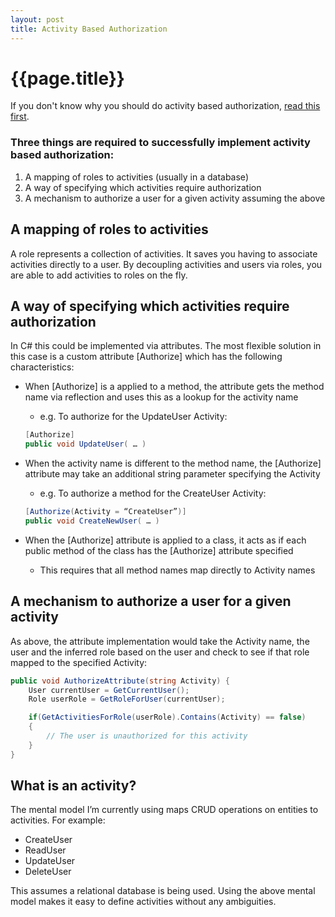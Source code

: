```yaml
---
layout: post
title: Activity Based Authorization
---
```


# {{page.title}}

If you don't know why you should do activity based authorization, [read this first](http://lostechies.com/derickbailey/2011/05/24/dont-do-role-based-authorization-checks-do-activity-based-checks/ "Don’t Do Role-Based Authorization Checks; Do Activity-Based Checks").


### Three things are required to successfully implement activity based authorization:

  1. A mapping of roles to activities (usually in a database)
  2. A way of specifying which activities require authorization
  3. A mechanism to authorize a user for a given activity assuming the above

## A mapping of roles to activities

A role represents a collection of activities. It saves you having to associate activities directly to a user. By decoupling activities and users via roles, you are able to add activities to roles on the fly.


## A way of specifying which activities require authorization

In C# this could be implemented via attributes. The most flexible solution in this case is a custom attribute [Authorize] which has the following characteristics:

* When [Authorize] is a applied to a method, the attribute gets the method name via reflection and uses this as a lookup for the activity name
	* e.g. To authorize for the UpdateUser Activity:

	``` csharp
	[Authorize]
	public void UpdateUser( … )
	```

* When the activity name is different to the method name, the [Authorize] attribute may take an additional string parameter specifying the Activity
	* e.g. To authorize a method for the CreateUser Activity:

	``` csharp
	[Authorize(Activity = “CreateUser”)]
	public void CreateNewUser( … )
	```

* When the [Authorize] attribute is applied to a class, it acts as if each public method of the class has the [Authorize] attribute specified
	* This requires that all method names map directly to Activity names


## A mechanism to authorize a user for a given activity

As above, the attribute implementation would take the Activity name, the user and the inferred role based on the user and check to see if that role mapped to the specified Activity:

``` csharp
public void AuthorizeAttribute(string Activity) {
    User currentUser = GetCurrentUser();
    Role userRole = GetRoleForUser(currentUser);

    if(GetActivitiesForRole(userRole).Contains(Activity) == false)
    {
        // The user is unauthorized for this activity
    }
}
```


## What is an activity?

The mental model I’m currently using maps CRUD operations on entities to activities. For example:

* CreateUser
* ReadUser
* UpdateUser
* DeleteUser

This assumes a relational database is being used. Using the above mental model makes it easy to define activities without any ambiguities.